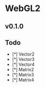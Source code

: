 # WebGL2

## v0.1.0

## Todo

* [*] Vector2
* [*] Vector3
* [*] Vector4
* [*] Matrix2
* [*] Matrix3
* [*] Matrix4